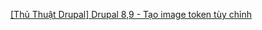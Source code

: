 <a href='https://nguyenphudung.com/thu-thuat-drupal-drupal-89-tao-image-token-tuy-chinh'>[Thủ Thuật Drupal] Drupal 8,9 - Tạo image token tùy chỉnh</a>
